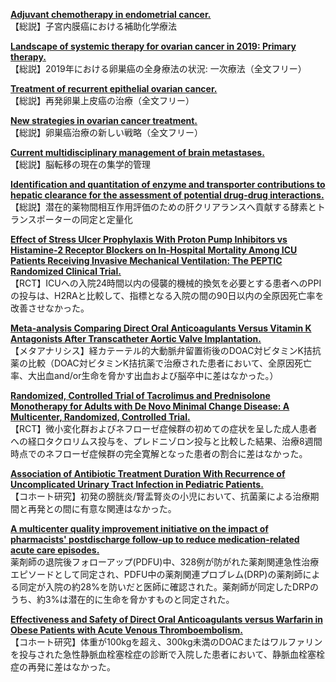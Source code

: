 [**Adjuvant chemotherapy in endometrial cancer.**](https://www.ncbi.nlm.nih.gov/pubmed/31950214)  
【総説】子宮内膜癌における補助化学療法

[**Landscape of systemic therapy for ovarian cancer in 2019: Primary therapy.**](https://www.ncbi.nlm.nih.gov/pubmed/31967679)  
【総説】2019年における卵巣癌の全身療法の状況: 一次療法（全文フリー）

[**Treatment of recurrent epithelial ovarian cancer.**](https://www.ncbi.nlm.nih.gov/pubmed/31967680)  
【総説】再発卵巣上皮癌の治療（全文フリー）

[**New strategies in ovarian cancer treatment.**](https://www.ncbi.nlm.nih.gov/pubmed/31967682)  
【総説】卵巣癌治療の新しい戦略（全文フリー）

[**Current multidisciplinary management of brain metastases.**](https://www.ncbi.nlm.nih.gov/pubmed/31971613)  
【総説】脳転移の現在の集学的管理

[**Identification and quantitation of enzyme and transporter contributions to hepatic clearance for the assessment of potential drug-drug interactions.**](https://www.ncbi.nlm.nih.gov/pubmed/31952912)  
【総説】潜在的薬物間相互作用評価のための肝クリアランスへ貢献する酵素とトランスポーターの同定と定量化

[**Effect of Stress Ulcer Prophylaxis With Proton Pump Inhibitors vs Histamine-2 Receptor Blockers on In-Hospital Mortality Among ICU Patients Receiving Invasive Mechanical Ventilation: The PEPTIC Randomized Clinical Trial.**](https://www.ncbi.nlm.nih.gov/pubmed/31950977)  
【RCT】ICUへの入院24時間以内の侵襲的機械的換気を必要とする患者へのPPIの投与は、H2RAと比較して、指標となる入院の間の90日以内の全原因死亡率を改善させなかった。

[**Meta-analysis Comparing Direct Oral Anticoagulants Versus Vitamin K Antagonists After Transcatheter Aortic Valve Implantation.**](https://www.ncbi.nlm.nih.gov/pubmed/31964500)  
【メタアナリシス】経カテーテル的大動脈弁留置術後のDOAC対ビタミンK拮抗薬の比較（DOAC対ビタミンK拮抗薬で治療された患者において、全原因死亡率、大出血and/or生命を脅かす出血および脳卒中に差はなかった。）

[**Randomized, Controlled Trial of Tacrolimus and Prednisolone Monotherapy for Adults with De Novo Minimal Change Disease: A Multicenter, Randomized, Controlled Trial.**](https://www.ncbi.nlm.nih.gov/pubmed/31953303)  
【RCT】微小変化群およびネフローゼ症候群の初めての症状を呈した成人患者への経口タクロリムス投与を、プレドニゾロン投与と比較した結果、治療8週間時点でのネフローゼ症候群の完全寛解となった患者の割合に差はなかった。

[**Association of Antibiotic Treatment Duration With Recurrence of Uncomplicated Urinary Tract Infection in Pediatric Patients.**](https://www.ncbi.nlm.nih.gov/pubmed/31958969)  
【コホート研究】初発の膀胱炎/腎盂腎炎の小児において、抗菌薬による治療期間と再発との間に有意な関連はなかった。

[**A multicenter quality improvement initiative on the impact of pharmacists' postdischarge follow-up to reduce medication-related acute care episodes.**](https://www.ncbi.nlm.nih.gov/pubmed/31960043)  
薬剤師の退院後フォローアップ(PDFU)中、328例が防がれた薬剤関連急性治療エピソードとして同定され、PDFU中の薬剤関連プロブレム(DRP)の薬剤師による同定が入院の約28%を防いだと医師に確認された。薬剤師が同定したDRPのうち、約3%は潜在的に生命を脅かすものと同定された。

[**Effectiveness and Safety of Direct Oral Anticoagulants versus Warfarin in Obese Patients with Acute Venous Thromboembolism.**](https://www.ncbi.nlm.nih.gov/pubmed/31968126)  
【コホート研究】体重が100kgを超え、300kg未満のDOACまたはワルファリンを投与された急性静脈血栓塞栓症の診断で入院した患者において、静脈血栓塞栓症の再発に差はなかった。
